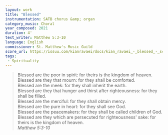 ```yaml
---
layout: work
title: "Blessed"
instrumentation: SATB chorus &amp; organ
category_music: Choral
year_composed: 2021
duration: 4'
text_writer: Matthew 5:3-10
language: English
commissioner: St. Matthew's Music Guild
score_url: https://issuu.com/kianravaei/docs/kian_ravaei_-_blessed_-_score
tags:
 - Spirituality
---
```


<blockquote>
<p>
<span class="teaser">Blessed are the poor in spirit: for theirs is the kingdom of heaven.<br>
Blessed are they that mourn: for they shall be comforted.<br>
Blessed are the meek: for they shall inherit the earth.<br>
Blessed are they that hunger and thirst after righteousness: for they shall be filled.<br>
Blessed are the merciful: for they shall obtain mercy.<br>
Blessed are the pure in heart: for they shall see God.<br>
Blessed are the peacemakers: for they shall be called children of God.<br>
Blessed are they which are persecuted for righteousness' sake: for theirs is the kingdom of heaven.<br>
</span>
<cite>Matthew 5:3-10</cite>
</p>
</blockquote>